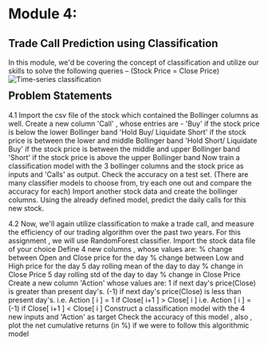 # Module 4:

## Trade Call Prediction using Classification
In this module, we'd be covering the concept of classification and utilize our skills to solve the following queries – (Stock Price = Close Price)
<img src="https://lf0.com/post/xgboost-time-series-classification-trading-strategy/XGBoost-time-series-quant-trading-strategy_files/figure-html/unnamed-chunk-22-1.png"
     alt="Time-series classification"
     style="float: left; margin-right: 10px;" />

## Problem Statements
4.1 Import the csv file of the stock which contained the Bollinger columns as well.
Create a new column 'Call' , whose entries are - 
'Buy' if the stock price is below the lower Bollinger band 
'Hold Buy/ Liquidate Short' if the stock price is between the lower and middle Bollinger band 
'Hold Short/ Liquidate Buy' if the stock price is between the middle and upper Bollinger band 
'Short' if the stock price is above the upper Bollinger band
Now train a classification model with the 3 bollinger columns and the stock price as inputs and 'Calls' as output. Check the accuracy on a test set. (There are many classifier models to choose from, try each one out and compare the accuracy for each)
Import another stock data and create the bollinger columns. Using the already defined model, predict the daily calls for this new stock.

4.2 Now, we'll again utilize classification to make a trade call, and measure the efficiency of our trading algorithm over the past two years. For this assignment , we will use RandomForest classifier.
Import the stock data file of your choice
Define 4 new columns , whose values are: 
% change between Open and Close price for the day 
% change between Low and High price for the day 
5 day rolling mean of the day to day % change in Close Price 
5 day rolling std of the day to day % change in Close Price
Create a new column 'Action' whose values are: 
1 if next day's price(Close) is greater than present day's. 
(-1) if next day's price(Close) is less than present day's. 
i.e. Action [ i ] = 1 if Close[ i+1 ] > Close[ i ] 
i.e. Action [ i ] = (-1) if Close[ i+1 ] < Close[ i ]
Construct a classification model with the 4 new inputs and 'Action' as target
Check the accuracy of this model , also , plot the net cumulative returns (in %) if we were to follow this algorithmic model
